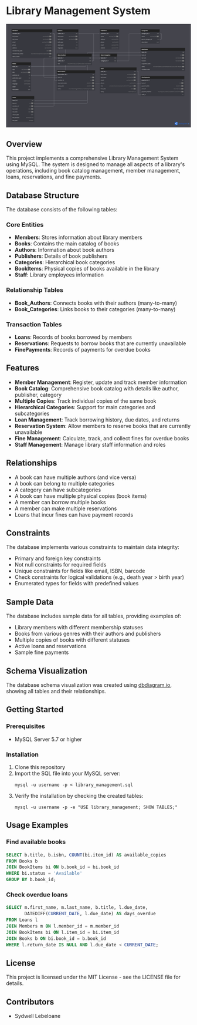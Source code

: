 # Library Management System

![Library Management System Database Diagram](Untitled.png)

## Overview
This project implements a comprehensive Library Management System using MySQL. The system is designed to manage all aspects of a library's operations, including book catalog management, member management, loans, reservations, and fine payments.

## Database Structure
The database consists of the following tables:

### Core Entities
- **Members**: Stores information about library members
- **Books**: Contains the main catalog of books
- **Authors**: Information about book authors
- **Publishers**: Details of book publishers
- **Categories**: Hierarchical book categories
- **BookItems**: Physical copies of books available in the library
- **Staff**: Library employees information

### Relationship Tables
- **Book_Authors**: Connects books with their authors (many-to-many)
- **Book_Categories**: Links books to their categories (many-to-many)

### Transaction Tables
- **Loans**: Records of books borrowed by members
- **Reservations**: Requests to borrow books that are currently unavailable
- **FinePayments**: Records of payments for overdue books

## Features
- **Member Management**: Register, update and track member information
- **Book Catalog**: Comprehensive book catalog with details like author, publisher, category
- **Multiple Copies**: Track individual copies of the same book
- **Hierarchical Categories**: Support for main categories and subcategories
- **Loan Management**: Track borrowing history, due dates, and returns
- **Reservation System**: Allow members to reserve books that are currently unavailable
- **Fine Management**: Calculate, track, and collect fines for overdue books
- **Staff Management**: Manage library staff information and roles

## Relationships
- A book can have multiple authors (and vice versa)
- A book can belong to multiple categories
- A category can have subcategories
- A book can have multiple physical copies (book items)
- A member can borrow multiple books
- A member can make multiple reservations
- Loans that incur fines can have payment records

## Constraints
The database implements various constraints to maintain data integrity:
- Primary and foreign key constraints
- Not null constraints for required fields
- Unique constraints for fields like email, ISBN, barcode
- Check constraints for logical validations (e.g., death year > birth year)
- Enumerated types for fields with predefined values

## Sample Data
The database includes sample data for all tables, providing examples of:
- Library members with different membership statuses
- Books from various genres with their authors and publishers
- Multiple copies of books with different statuses
- Active loans and reservations
- Sample fine payments

## Schema Visualization
The database schema visualization was created using [dbdiagram.io](https://dbdiagram.io/), showing all tables and their relationships.

## Getting Started

### Prerequisites
- MySQL Server 5.7 or higher

### Installation
1. Clone this repository
2. Import the SQL file into your MySQL server:
   ```
   mysql -u username -p < library_management.sql
   ```
3. Verify the installation by checking the created tables:
   ```
   mysql -u username -p -e "USE library_management; SHOW TABLES;"
   ```

## Usage Examples

### Find available books
```sql
SELECT b.title, b.isbn, COUNT(bi.item_id) AS available_copies
FROM Books b
JOIN BookItems bi ON b.book_id = bi.book_id
WHERE bi.status = 'Available'
GROUP BY b.book_id;
```

### Check overdue loans
```sql
SELECT m.first_name, m.last_name, b.title, l.due_date, 
       DATEDIFF(CURRENT_DATE, l.due_date) AS days_overdue
FROM Loans l
JOIN Members m ON l.member_id = m.member_id
JOIN BookItems bi ON l.item_id = bi.item_id
JOIN Books b ON bi.book_id = b.book_id
WHERE l.return_date IS NULL AND l.due_date < CURRENT_DATE;
```

## License
This project is licensed under the MIT License - see the LICENSE file for details.

## Contributors
- Sydwell Lebeloane
